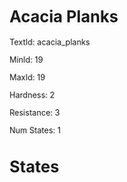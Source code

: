 # Acacia Planks

TextId: acacia_planks

MinId: 19

MaxId: 19

Hardness: 2

Resistance: 3


Num States: 1

# States
```

```
